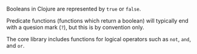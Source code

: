 Booleans in Clojure are represented by `true` or `false`.

Predicate functions (functions which return a boolean) will typically end with a quesion mark (`?`), but this is by convention only.

The core library includes functions for logical operators such as `not`, `and`, and `or`.
